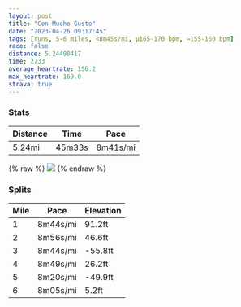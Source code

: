 ```yaml
---
layout: post
title: "Con Mucho Gusto"
date: "2023-04-26 09:17:45"
tags: [runs, 5-6 miles, <8m45s/mi, μ165-170 bpm, →155-160 bpm]
race: false
distance: 5.24498417
time: 2733
average_heartrate: 156.2
max_heartrate: 169.0
strava: true
---
```


### Stats

| Distance | Time | Pace |
|----------|------|------|
|5.24mi|45m33s|8m41s/mi|

{% raw %}
<img src='https://maps.googleapis.com/maps/api/staticmap?maptype=roadmap&path=enc:ct~wFh{hbM?ESB_@X_@b@OFQLEf@GH]dACd@IN?LEJCP[t@[VKPE^O`@I`@]tBOLa@l@Kh@[p@Mf@CLe@tAGn@KTYNG^u@fBEp@@FUpAFNXFTVBr@Hn@?l@@FQt@]b@Un@k@v@Ad@Op@Yf@Oh@Gb@KJCLSb@Kt@D\@n@Cz@KTETa@~@B\Ip@IFKj@ZNEh@o@bAa@f@Sp@o@pAI^K|AK`@Mv@BFGxAWh@NdAJJL`@Z^TPn@P`@BXSXCRm@\_CH[\i@p@]xBKt@U\O^Ih@C|@l@XXz@hANVJl@FLVdA@\Jj@Nd@Zb@\LLPl@Lr@Vf@h@\vAFLDZ@n@Rv@d@lAr@lA`@b@~@j@d@Np@Zh@HTPhBx@TN`@^^h@Rb@Pf@Jh@Rf@b@p@z@`@f@DvBO\?j@R^Z`@n@Ll@FPTzAl@vBb@t@z@lAHR~@x@zBpA`AB\HdBQpA]z@a@j@Oh@BHC\Jj@XtAdAZh@bAdA^j@\l@Tp@Xj@f@f@h@Pt@L~BUr@H`@PfA|@RRZj@^r@Tp@jAhBd@b@JFNZvClCT\Zr@LPv@hBpAzBd@X~AXlCIxCUh@?r@V`@Xh@v@Pj@Ln@Dj@Jn@\h@l@^x@r@ZPt@Rb@ZdAb@|@NnA`@x@d@`@\h@t@n@t@Vj@t@pAv@fAf@j@Vb@pArA`Ar@lAh@Tf@Zj@HVFn@HP`@b@AVB\Nj@RIL?@DBZCPQb@Ev@Dn@JV^GHKbAo@ANB^NRPj@@j@C^Mv@a@l@MLMFE?Mb@SVOl@KNWtA{@rANXZRl@VhAPd@Pf@^ZLVb@j@PZXb@f@NX^BZ\d@\T\ZFBF`@Fh@RZd@N?RFh@r@h@b@d@Jb@Z\^vAh@XXl@\v@x@LDb@`@PJ`@DTLx@~@~AlA~@RHJ`@V`@`@f@LNJJXf@n@DBl@@HG?BP\Jb@LNz@PRRlAr@b@JRNn@LrAdA@FTHb@GLDd@v@Rj@\THLJ@NJLXTVfBv@N\DBPA\Tb@Zt@x@t@NJLPf@QrBcBfCQnBCBG`@GN&key=AIzaSyC1MId7bFpkLXNAaYhBSTb8jLyiSqzbDtM&size=800x800&markers=color:yellow|label:S|40.79442,-73.94245&markers=color:green|label:F|40.75616999999995,-73.99706999999991'>
{% endraw %}

### Splits

| Mile | Pace | Elevation |
|------|------|-----------|
|1|8m44s/mi|91.2ft|
|2|8m56s/mi|46.6ft|
|3|8m44s/mi|-55.8ft|
|4|8m49s/mi|26.2ft|
|5|8m20s/mi|-49.9ft|
|6|8m05s/mi|5.2ft|
